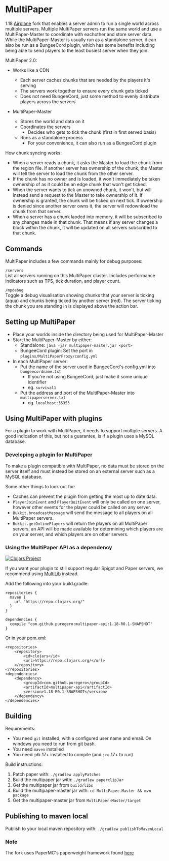 MultiPaper
==

1.18 [Airplane](https://github.com/TECHNOVE/Airplane) fork
that enables a server admin to run a single world across multiple
servers. Multiple MultiPaper servers run the same world and use a
MultiPaper-Master to coordinate with eachother and store server data. While the
MultiPaper-Master is usually run as a standalone server, it can also be run as a
BungeeCord plugin, which has some benefits including being able to send players
to the least busiest server when they join.

MultiPaper 2.0:

- Works like a CDN
    - Each server caches chunks that are needed by the players it's serving
    - The servers work together to ensure every chunk gets ticked
    - Does not need BungeeCord, just some method to evenly distribute players
      across the servers

- MultiPaper-Master
    - Stores the world and data on it
    - Coordinates the servers
        - Decides who gets to tick the chunk (first in first served basis)
    - Runs as a standalone process
        - For your convenience, it can also run as a BungeeCord plugin

How chunk syncing works:

- When a server reads a chunk, it asks the Master to load the chunk from the
  region file. If another server has ownership of the chunk, the Master will
  tell the server to load the chunk from the other server.
- If the chunk has no owner and is loaded, it won't immediately be taken
  ownership of as it could be an edge chunk that won't get ticked.
- When the server wants to tick an unowned chunk, it won't, but will instead
  send a request to the Master to take ownership of it. If ownership is
  granted, the chunk will be ticked on next tick. If ownership is denied since
  another server owns it, the server will redownload the chunk from that
  server.
- When a server has a chunk laoded into memory, it will be subscribed to
  any changes made in that chunk. That means if any server changes a block
  within the chunk, it will be updated on all servers subscribed to that chunk.

Commands
------
MultiPaper includes a few commands mainly for debug purposes:

`/servers`  
List all servers running on this MultiPaper cluster. Includes performance
indicators such as TPS, tick duration, and player count.

`/mpdebug`  
Toggle a debug visualisation showing chunks that your server is ticking (aqua)
and chunks being ticked by another server (red). The server ticking the chunk
you are standing in is displayed above the action bar.

Setting up MultiPaper
------
  * Place your worlds inside the directory being used for MultiPaper-Master
  * Start the MultiPaper-Master by either:
    * Standalone: `java -jar multipaper-master.jar <port>`
    * BungeeCord plugin: Set the port in `plugins/MultiPaperProxy/config.yml`
  * In each MultiPaper server:
    * Put the name of the server used in BungeeCord's config.yml into `bungeecordname.txt`
      * If you're not using BungeeCord, just make it some unique identifier
      * eg. `survival1`
    * Put the address and port of the MultiPaper-Master into `multipaperserver.txt`
      * eg. `localhost:35353`
  
Using MultiPaper with plugins
------
For a plugin to work with MultiPaper, it needs to support multiple servers. A
good indication of this, but not a guarantee, is if a plugin uses a MySQL
database.

### Developing a plugin for MultiPaper
To make a plugin compatible with MultiPaper, no data must be stored on the
server itself and must instead be stored on an external server such as a MySQL
database.

Some other things to look out for:

  * Caches can prevent the plugin from getting the most up to date data.
  * `PlayerJoinEvent` and `PlayerQuitEvent` will only be called on one server,
    however other events for the player could be called on any server.
  * `Bukkit.broadcastMessage` will send the message to all players on all
    MultiPaper servers.
  * `Bukkit.getOnlinePlayers` will return the players on all MultiPaper
    servers, an API will be made available for determining which players are
    on your server, and which players are on other servers.

### Using the MultiPaper API as a dependency

[![Clojars Project](https://img.shields.io/clojars/v/com.github.puregero/multipaper-api.svg)](https://clojars.org/com.github.puregero/multipaper-api)

If you want your plugin to still support regular Spigot and Paper servers, we
recommend using [MultiLib](https://github.com/PureGero/MultiLib) instead.

Add the following into your build.gradle:

```
repositories {
  maven {
    url "https://repo.clojars.org/"
  }
}

dependencies {
  compile "com.github.puregero:multipaper-api:1.18-R0.1-SNAPSHOT"
}
```

Or in your pom.xml:

```
<repositories>
    <repository>
        <id>clojars</id>
        <url>https://repo.clojars.org/</url>
    </repository>
</repositories>
<dependencies>
    <dependency>
        <groupId>com.github.puregero</groupId>
        <artifactId>multipaper-api</artifactId>
        <version>1.18-R0.1-SNAPSHOT</version>
    </dependency>
</dependencies>
```

## Building
Requirements:
- You need `git` installed, with a configured user name and email. 
   On windows you need to run from git bash.
- You need `maven` installed
- You need `jdk` 17+ installed to compile (and `jre` 17+ to run)

Build instructions:
1. Patch paper with: `./gradlew applyPatches`
2. Build the multipaper jar with: `./gradlew paperclipJar`
3. Get the multipaper jar from `build/libs`
4. Build the multipaper-master jar with: `cd MultiPaper-Master && mvn package`
5. Get the multipaper-master jar from `MultiPaper-Master/target`

## Publishing to maven local
Publish to your local maven repository with: `./gradlew publishToMavenLocal`

### Note

The fork uses PaperMC's paperweight framework found [here](https://github.com/PaperMC/paperweight)
